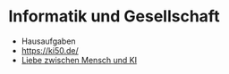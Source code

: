 # Informatik und Gesellschaft

* Hausaufgaben
* https://ki50.de/
* [Liebe zwischen Mensch und KI](https://gi.de/meldung/umfrage-zum-fest-der-liebe-ein-drittel-der-unter-30-jaehrigen-glaubt-an-liebe-zwischen-mensch-und-ki)
